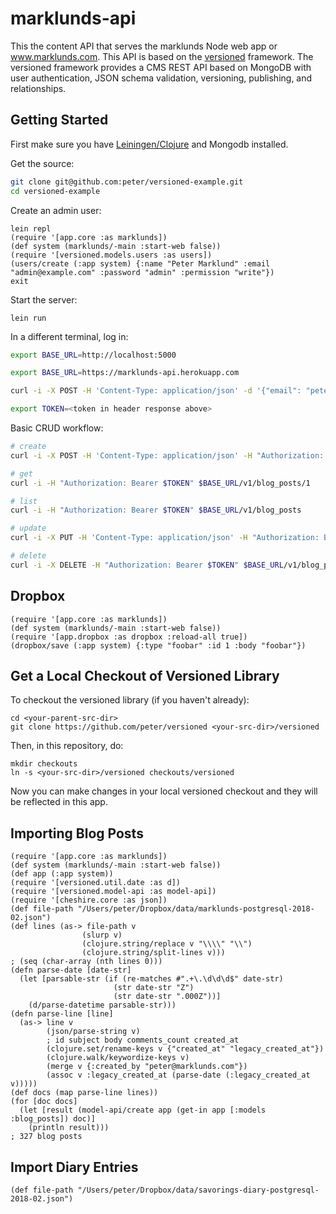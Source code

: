 # marklunds-api

This the content API that serves the marklunds Node web app or www.marklunds.com.
This API is based on the [versioned](https://github.com/peter/versioned)
framework. The versioned framework provides a CMS REST API based on MongoDB with user authentication, JSON schema validation, versioning, publishing, and relationships.

## Getting Started

First make sure you have [Leiningen/Clojure](http://leiningen.org) and Mongodb installed.

Get the source:

```bash
git clone git@github.com:peter/versioned-example.git
cd versioned-example
```

Create an admin user:

```
lein repl
(require '[app.core :as marklunds])
(def system (marklunds/-main :start-web false))
(require '[versioned.models.users :as users])
(users/create (:app system) {:name "Peter Marklund" :email "admin@example.com" :password "admin" :permission "write"})
exit
```

Start the server:

```
lein run
```

In a different terminal, log in:

```bash
export BASE_URL=http://localhost:5000

export BASE_URL=https://marklunds-api.herokuapp.com

curl -i -X POST -H 'Content-Type: application/json' -d '{"email": "peter@marklunds.com", "password": ""}' $BASE_URL/v1/login

export TOKEN=<token in header response above>
```

Basic CRUD workflow:

```bash
# create
curl -i -X POST -H 'Content-Type: application/json' -H "Authorization: Bearer $TOKEN" -d '{"data": {"attributes": {"title": "hello world"}}}' $BASE_URL/v1/blog_posts

# get
curl -i -H "Authorization: Bearer $TOKEN" $BASE_URL/v1/blog_posts/1

# list
curl -i -H "Authorization: Bearer $TOKEN" $BASE_URL/v1/blog_posts

# update
curl -i -X PUT -H 'Content-Type: application/json' -H "Authorization: Bearer $TOKEN" -d '{"data": {"attributes": {"title": "hello world EDIT"}}}' $BASE_URL/v1/blog_posts/1

# delete
curl -i -X DELETE -H "Authorization: Bearer $TOKEN" $BASE_URL/v1/blog_posts/1
```

## Dropbox

```
(require '[app.core :as marklunds])
(def system (marklunds/-main :start-web false))
(require '[app.dropbox :as dropbox :reload-all true])
(dropbox/save (:app system) {:type "foobar" :id 1 :body "foobar"})
```

## Get a Local Checkout of Versioned Library

To checkout the versioned library (if you haven't already):

```
cd <your-parent-src-dir>
git clone https://github.com/peter/versioned <your-src-dir>/versioned
```

Then, in this repository, do:

```
mkdir checkouts
ln -s <your-src-dir>/versioned checkouts/versioned
```

Now you can make changes in your local versioned checkout and they will be reflected in this app.

## Importing Blog Posts

```
(require '[app.core :as marklunds])
(def system (marklunds/-main :start-web false))
(def app (:app system))
(require '[versioned.util.date :as d])
(require '[versioned.model-api :as model-api])
(require '[cheshire.core :as json])
(def file-path "/Users/peter/Dropbox/data/marklunds-postgresql-2018-02.json")
(def lines (as-> file-path v
                (slurp v)
                (clojure.string/replace v "\\\\" "\\")
                (clojure.string/split-lines v)))
; (seq (char-array (nth lines 0)))
(defn parse-date [date-str]
  (let [parsable-str (if (re-matches #".+\.\d\d\d$" date-str)
                       (str date-str "Z")
                       (str date-str ".000Z"))]
    (d/parse-datetime parsable-str)))
(defn parse-line [line]
  (as-> line v
        (json/parse-string v)
        ; id subject body comments_count created_at
        (clojure.set/rename-keys v {"created_at" "legacy_created_at"})
        (clojure.walk/keywordize-keys v)
        (merge v {:created_by "peter@marklunds.com"})
        (assoc v :legacy_created_at (parse-date (:legacy_created_at v)))))
(def docs (map parse-line lines))
(for [doc docs]
  (let [result (model-api/create app (get-in app [:models :blog_posts]) doc)]
    (println result)))
; 327 blog posts
```

## Import Diary Entries

```
(def file-path "/Users/peter/Dropbox/data/savorings-diary-postgresql-2018-02.json")
```
